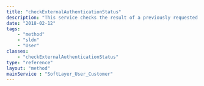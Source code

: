 ```yaml
---
title: "checkExternalAuthenticationStatus"
description: "This service checks the result of a previously requested external authentication. [[SoftLayer_Container_User_Customer_External_Binding_Phone|Phone external binding]] container can be used for this service. Make sure to set the [[SoftLayer_Container_User_Customer_External_Binding_Phone::authenticationToken|authenticationToken]] that is generated by [[SoftLayer_User_Customer|initiateExternalAuthentication]] service. "
date: "2018-02-12"
tags:
    - "method"
    - "sldn"
    - "User"
classes:
    - "checkExternalAuthenticationStatus"
type: "reference"
layout: "method"
mainService : "SoftLayer_User_Customer"
---
```


